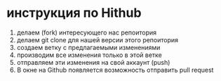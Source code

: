 # инструкция по Hithub
1. делаем (fork) интересующего нас репоитория
2. делаем git clone для нашей версии этого репоитория 
3. создаем ветку с предлагаемыми изменениями
4. производим все изменения только в этой ветке
5. отправляем эти изменения на свой аккаунт (push)
6. В окне на Github появляется возможность отправить pull request